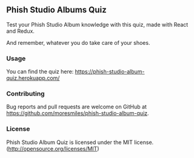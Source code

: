## Phish Studio Albums Quiz

Test your Phish Studio Album knowledge with this quiz, made with React and Redux.

And remember, whatever you do take care of your shoes.

### Usage
You can find the quiz here: https://phish-studio-album-quiz.herokuapp.com/

### Contributing

Bug reports and pull requests are welcome on GitHub at https://github.com/moresmiles/phish-studio-album-quiz.

### License

Phish Studio Album Quiz is licensed under the MIT license. (http://opensource.org/licenses/MIT)
